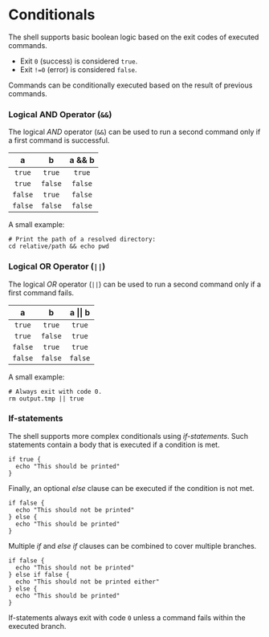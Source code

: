 # Conditionals

The shell supports basic boolean logic based on the exit codes of executed commands.

- Exit `0` (success) is considered `true`.
- Exit `!=0` (error) is considered `false`.

Commands can be conditionally executed based on the result of previous commands.

### Logical AND Operator (`&&`)

The logical _AND_ operator (`&&`) can be used to run a second command only if a first command is successful.

|    a    |    b    | a && b  |
| :-----: | :-----: | :-----: |
| `true`  | `true`  | `true`  |
| `true`  | `false` | `false` |
| `false` | `true`  | `false` |
| `false` | `false` | `false` |

A small example:

```pjsh
# Print the path of a resolved directory:
cd relative/path && echo pwd
```

### Logical OR Operator (`||`)

The logical _OR_ operator (`||`) can be used to run a second command only if a first command fails.

|    a    |    b    | a \|\| b |
| :-----: | :-----: | :------: |
| `true`  | `true`  |  `true`  |
| `true`  | `false` |  `true`  |
| `false` | `true`  |  `true`  |
| `false` | `false` | `false`  |

A small example:

```pjsh
# Always exit with code 0.
rm output.tmp || true
```

### If-statements

The shell supports more complex conditionals using _if-statements_. Such statements contain a body that is executed if a condition is met.

```pjsh
if true {
  echo "This should be printed"
}
```

Finally, an optional _else_ clause can be executed if the condition is not met.

```pjsh
if false {
  echo "This should not be printed"
} else {
  echo "This should be printed"
}
```

Multiple _if_ and _else if_ clauses can be combined to cover multiple branches.

```pjsh
if false {
  echo "This should not be printed"
} else if false {
  echo "This should not be printed either"
} else {
  echo "This should be printed"
}
```

If-statements always exit with code `0` unless a command fails within the executed branch.
